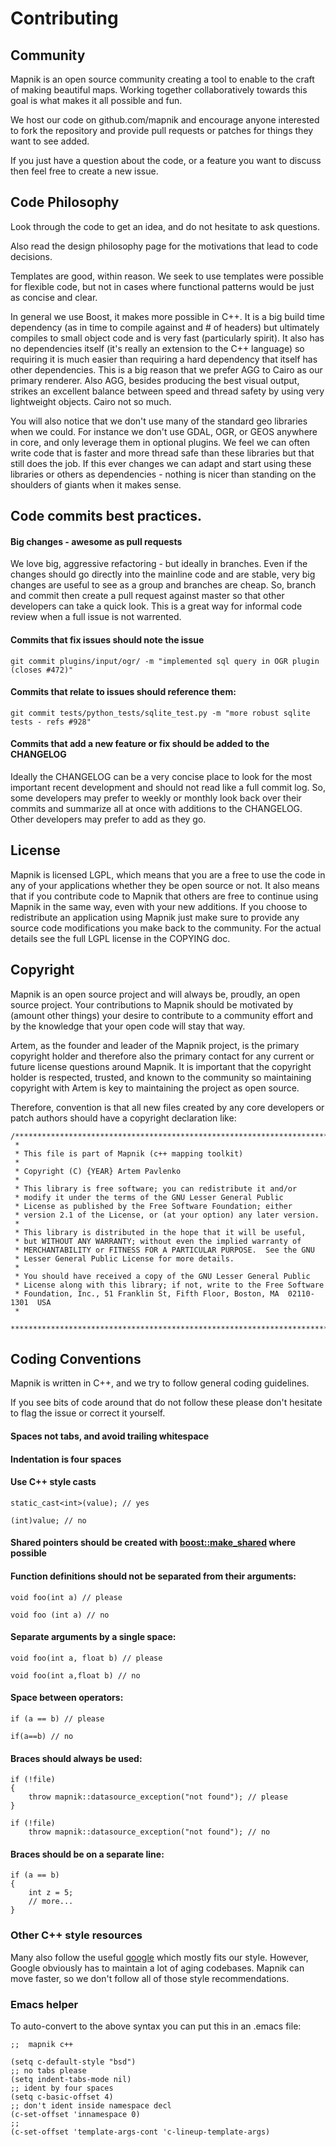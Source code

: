 # Contributing

## Community

Mapnik is an open source community creating a tool to enable to the craft of making beautiful maps. Working together collaboratively towards this goal is what makes it all possible and fun.

We host our code on github.com/mapnik and encourage anyone interested to fork the repository and provide pull requests or patches for things they want to see added.

If you just have a question about the code, or a feature you want to discuss then feel free to create a new issue.


## Code Philosophy

Look through the code to get an idea, and do not hesitate to ask questions.

Also read the design philosophy page for the motivations that lead to code decisions.

Templates are good, within reason. We seek to use templates were possible for flexible code, but not in cases where functional
patterns would be just as concise and clear.

In general we use Boost, it makes more possible in C++. It is a big build time dependency (as in time to compile against and # of headers) but ultimately compiles to small object code and is very fast (particularly spirit). It also has no dependencies itself (it's really an extension to the C++ language) so requiring it is much easier than requiring a hard dependency that itself has other dependencies. This is a big reason that we prefer AGG to Cairo as our primary renderer. Also AGG, besides producing the best visual output, strikes an excellent balance between speed and thread safety by using very lightweight objects. Cairo not so much.

You will also notice that we don't use many of the standard geo libraries when we could. For instance we don't use GDAL, OGR, or GEOS anywhere in core, and only leverage them in optional plugins. We feel we can often write code that is faster and more thread safe than these libraries but that still does the job. If this ever changes we can adapt and start using these libraries or others as dependencies - nothing is nicer than standing on the shoulders of giants when it makes sense.


## Code commits best practices.

#### Big changes - awesome as pull requests

We love big, aggressive refactoring - but ideally in branches. Even if the changes should go directly into the mainline code and are stable, very big changes are useful to see as a group and branches are cheap. So, branch and commit then create a pull request against master so that other developers can take a quick look. This is a great way for informal code review when a full issue is not warrented.

#### Commits that fix issues should note the issue #

    git commit plugins/input/ogr/ -m "implemented sql query in OGR plugin (closes #472)"

#### Commits that relate to issues should reference them:

    git commit tests/python_tests/sqlite_test.py -m "more robust sqlite tests - refs #928"

#### Commits that add a new feature or fix should be added to the CHANGELOG

Ideally the CHANGELOG can be a very concise place to look for the most important recent development and should not read like a full commit log. So, some developers may prefer to weekly or monthly look back over their commits and summarize all at once with additions to the CHANGELOG. Other developers may prefer to add as they go.


## License

Mapnik is licensed LGPL, which means that you are a free to use the code in any of your applications whether they be open source or not. It also means that if you contribute code to Mapnik that others are free to continue using Mapnik in the same way, even with your new additions. If you choose to redistribute an application using Mapnik just make sure to provide any source code modifications you make back to the community. For the actual details see the full LGPL license in the COPYING doc.


## Copyright

Mapnik is an open source project and will always be, proudly, an open source project. Your contributions to Mapnik should be motivated by (amount other things) your desire to contribute to a community effort and by the knowledge that your open code will stay that way.

Artem, as the founder and leader of the Mapnik project, is the primary copyright holder and therefore also the primary contact for any current or future license questions around Mapnik. It is important that the copyright holder is respected, trusted, and known to the community so maintaining copyright with Artem is key to maintaining the project as open source.

Therefore, convention is that all new files created by any core developers or patch
authors should have a copyright declaration like:

    /*****************************************************************************
     *
     * This file is part of Mapnik (c++ mapping toolkit)
     *
     * Copyright (C) {YEAR} Artem Pavlenko
     *
     * This library is free software; you can redistribute it and/or
     * modify it under the terms of the GNU Lesser General Public
     * License as published by the Free Software Foundation; either
     * version 2.1 of the License, or (at your option) any later version.
     *
     * This library is distributed in the hope that it will be useful,
     * but WITHOUT ANY WARRANTY; without even the implied warranty of
     * MERCHANTABILITY or FITNESS FOR A PARTICULAR PURPOSE.  See the GNU
     * Lesser General Public License for more details.
     *
     * You should have received a copy of the GNU Lesser General Public
     * License along with this library; if not, write to the Free Software
     * Foundation, Inc., 51 Franklin St, Fifth Floor, Boston, MA  02110-1301  USA
     *
     *****************************************************************************/


## Coding Conventions

Mapnik is written in C++, and we try to follow general coding guidelines.

If you see bits of code around that do not follow these please don't hesitate to flag the issue or correct it yourself.

#### Spaces not tabs, and avoid trailing whitespace

#### Indentation is four spaces

#### Use C++ style casts

    static_cast<int>(value); // yes
    
    (int)value; // no

#### Shared pointers should be created with [boost::make_shared](http://www.boost.org/doc/libs/1_47_0/libs/smart_ptr/make_shared.html) where possible

#### Function definitions should not be separated from their arguments:

    void foo(int a) // please
    
    void foo (int a) // no

#### Separate arguments by a single space:

    void foo(int a, float b) // please
  
    void foo(int a,float b) // no

#### Space between operators:

    if (a == b) // please
    
    if(a==b) // no

#### Braces should always be used:

    if (!file)
    {
        throw mapnik::datasource_exception("not found"); // please    
    }

    if (!file)
        throw mapnik::datasource_exception("not found"); // no
        

#### Braces should be on a separate line:

    if (a == b)
    {
        int z = 5;
        // more...
    }


### Other C++ style resources

Many also follow the useful [google](http://google-styleguide.googlecode.com/svn/trunk/cppguide.xml) which mostly fits our style. However, Google obviously has to maintain a lot of aging codebases. Mapnik can move faster, so we don't follow all
of those style recommendations.


### Emacs helper

To auto-convert to the above syntax you can put this in an .emacs file:

    ;;  mapnik c++ 
    
    (setq c-default-style "bsd")
    ;; no tabs please
    (setq indent-tabs-mode nil)
    ;; ident by four spaces
    (setq c-basic-offset 4)
    ;; don't ident inside namespace decl
    (c-set-offset 'innamespace 0)
    ;;
    (c-set-offset 'template-args-cont 'c-lineup-template-args)

